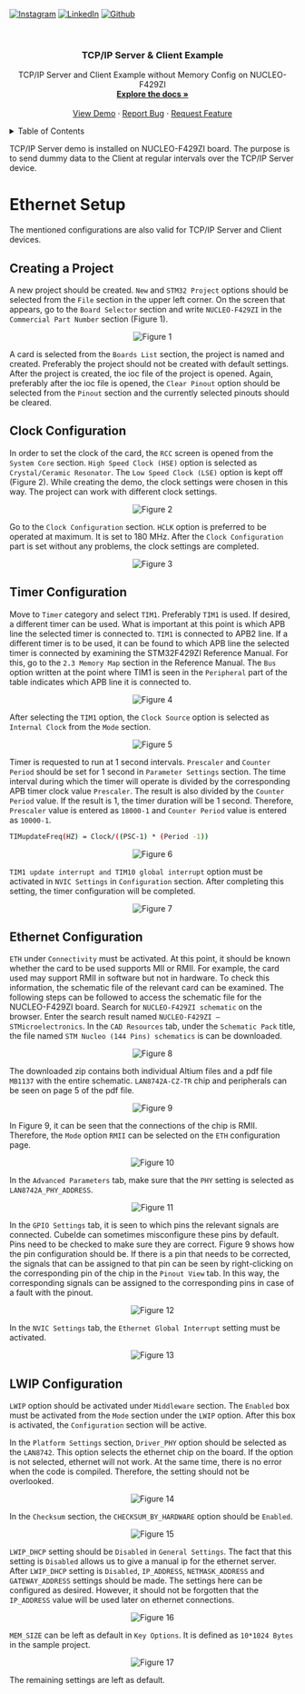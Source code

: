 <div id="top"></div>

<!-- PROJECT SHIELDS -->
<!--
*** I'm using markdown "reference style" links for readability.
*** Reference links are enclosed in brackets [ ] instead of parentheses ( ).
*** See the bottom of this document for the declaration of the reference variables
*** for contributors-url, forks-url, etc. This is an optional, concise syntax you may use.
*** https://www.markdownguide.org/basic-syntax/#reference-style-links
-->

[![Instagram][instagram-shield]][instagram-url]
[![LinkedIn][linkedin-shield]][linkedin-url]
[![Github][github-shield]][github-url]  

<!-- PROJECT LOGO -->
<br />
<div align="center">
  <h3 align="center">TCP/IP Server & Client Example</h3>

  <p align="center">
    TCP/IP Server and Client Example without Memory Config on NUCLEO-F429ZI 
    <br />
    <a href="https://github.com/arslanalperen/TCP-IP-Server-Client"><strong>Explore the docs »</strong></a>
    <br />
    <br />
    <a href="https://github.com/arslanalperen/TCP-IP-Server-Client">View Demo</a>
    ·
    <a href="https://github.com/arslanalperen/TCP-IP-Server-Client/issues">Report Bug</a>
    ·
    <a href="https://github.com/arslanalperen/TCP-IP-Server-Client/issues">Request Feature</a>
  </p>
</div>

<!-- TABLE OF CONTENTS -->
<details>
  <summary>Table of Contents</summary>
  <ol>
    <li>
      <a href="#ethernet-setup">Ethernet Setup</a>
       <ul>
        <li><a href="#creating-a-project">Creating a Project</a></li>
        <li><a href="#clock-configuration">Clock Configuration</a></li>
        <li><a href="#timer-configuration">Timer Configuration</a></li>
        <li><a href="#ethernet-configuration">Ethernet Configuration</a></li>
        <li><a href="#lwip-configuration">LWIP Configuration</a></li>
      </ul>
    </li>
    <li>
      <a href="#software-setup">Software Setup</a>
      <ul>
        <li><a href="#tcp-server">TCP Server</a></li>
        <li><a href="#tcp-client">TCP Client</a></li>
      </ul>
    </li>
    <li>
      <a href="#ethernet-connection">Ethernet Connection</a>
      <ul>
        <li><a href="#tcp-server-connection">TCP Server Connection</a></li>
        <li><a href="#tcp-client-connection">TCP Client Connection</a></li>
      </ul>
    </li>
    <li><a href="#review">Review</a></li>
  </ol>
</details>

TCP/IP Server demo is installed on NUCLEO-F429ZI board. The purpose is to send dummy data to the Client at regular intervals over the TCP/IP Server device.

# Ethernet Setup

The mentioned configurations are also valid for TCP/IP Server and Client devices.

## Creating a Project

A new project should be created. `New` and `STM32 Project` options should be selected from the `File` section in the upper left corner. On the screen that appears, go to the `Board Selector` section and write `NUCLEO-F429ZI` in the `Commercial Part Number` section (Figure 1).

<div align="center"> <img src="Images/project-setup.png" alt="Figure 1"> </div>

A card is selected from the `Boards List` section, the project is named and created. Preferably the project should not be created with default settings. After the project is created, the ioc file of the project is opened. Again, preferably after the ioc file is opened, the `Clear Pinout` option should be selected from the `Pinout` section and the currently selected pinouts should be cleared.

## Clock Configuration

In order to set the clock of the card, the `RCC` screen is opened from the `System Core` section. `High Speed Clock (HSE)` option is selected as `Crystal/Ceramic Resonator`. The `Low Speed Clock (LSE)` option is kept off (Figure 2). While creating the demo, the clock settings were chosen in this way. The project can work with different clock settings.

<div align="center"> <img src="Images/clock-choice.png" alt="Figure 2"> </div>

Go to the `Clock Configuration` section. `HCLK` option is preferred to be operated at maximum. It is set to 180 MHz. After the `Clock Configuration` part is set without any problems, the clock settings are completed.

<div align="center"> <img src="Images/clock-config.png" alt="Figure 3"> </div>

## Timer Configuration

Move to `Timer` category and select `TIM1`. Preferably `TIM1` is used. If desired, a different timer can be used. What is important at this point is which APB line the selected timer is connected to. `TIM1` is connected to APB2 line. If a different timer is to be used, it can be found to which APB line the selected timer is connected by examining the STM32F429ZI Reference Manual. For this, go to the `2.3 Memory Map` section in the Reference Manual. The `Bus` option written at the point where TIM1 is seen in the `Peripheral` part of the table indicates which APB line it is connected to.

<div align="center"> <img src="Images/tim1-bus.png" alt="Figure 4"> </div>

After selecting the `TIM1` option, the `Clock Source` option is selected as `Internal Clock` from the `Mode` section.

<div align="center"> <img src="Images/tim1-mode.png" alt="Figure 5"> </div>

Timer is requested to run at 1 second intervals. `Prescaler` and `Counter Period` should be set for 1 second in `Parameter Settings` section. The time interval during which the timer will operate is divided by the corresponding APB timer clock value `Prescaler`. The result is also divided by the `Counter Period` value. If the result is 1, the timer duration will be 1 second. Therefore, `Prescaler` value is entered as `18000-1` and `Counter Period` value is entered as `10000-1`.

```sh
TIMupdateFreq(HZ) = Clock/((PSC-1) * (Period -1))
```

<div align="center"> <img src="Images/timer-param-conf.png" alt="Figure 6"> </div>

`TIM1 update interrupt and TIM10 global interrupt` option must be activated in `NVIC Settings` in `Configuration` section. After completing this setting, the timer configuration will be completed.

<div align="center"> <img src="Images/timer-nvic.png" alt="Figure 7"> </div>

## Ethernet Configuration

`ETH` under `Connectivity` must be activated. At this point, it should be known whether the card to be used supports MII or RMII. For example, the card used may support RMII in software but not in hardware. To check this information, the schematic file of the relevant card can be examined. The following steps can be followed to access the schematic file for the NUCLEO-F429ZI board. Search for `NUCLEO-F429ZI schematic` on the browser. Enter the search result named `NUCLEO-F429ZI – STMicroelectronics`. In the `CAD Resources` tab, under the `Schematic Pack` title, the file named `STM Nucleo (144 Pins) schematics` is can be downloaded.

<div align="center"> <img src="Images/sch-access.png" alt="Figure 8"> </div>

The downloaded zip contains both individual Altium files and a pdf file `MB1137` with the entire schematic. `LAN8742A-CZ-TR` chip and peripherals can be seen on page 5 of the pdf file.

<div align="center"> <img src="Images/lan8742-sch.png" alt="Figure 9"> </div>

In Figure 9, it can be seen that the connections of the chip is RMII. Therefore, the `Mode` option `RMII` can be selected on the `ETH` configuration page.

<div align="center"> <img src="Images/eth-param-conf.png" alt="Figure 10"> </div>

In the `Advanced Parameters` tab, make sure that the `PHY` setting is selected as `LAN8742A_PHY_ADDRESS`.

<div align="center"> <img src="Images/eth-phy-conf.png" alt="Figure 11"> </div>

In the `GPIO Settings` tab, it is seen to which pins the relevant signals are connected. CubeIde can sometimes misconfigure these pins by default. Pins need to be checked to make sure they are correct. Figure 9 shows how the pin configuration should be. If there is a pin that needs to be corrected, the signals that can be assigned to that pin can be seen by right-clicking on the corresponding pin of the chip in the `Pinout View` tab. In this way, the corresponding signals can be assigned to the corresponding pins in case of a fault with the pinout.

<div align="center"> <img src="Images/eth-pin-conf.png" alt="Figure 12"> </div>

In the `NVIC Settings` tab, the `Ethernet Global Interrupt` setting must be activated.

<div align="center"> <img src="Images/eth-nvic-conf.png" alt="Figure 13"> </div>

## LWIP Configuration

`LWIP` option should be activated under `Middleware` section. The `Enabled` box must be activated from the `Mode` section under the `LWIP` option. After this box is activated, the `Configuration` section will be active.

In the `Platform Settings` section, `Driver_PHY` option should be selected as the `LAN8742`. This option selects the ethernet chip on the board. If the option is not selected, ethernet will not work. At the same time, there is no error when the code is compiled. Therefore, the setting should not be overlooked.

<div align="center"> <img src="Images/lwip-conf.png" alt="Figure 14"> </div>

In the `Checksum` section, the `CHECKSUM_BY_HARDWARE` option should be `Enabled`.

<div align="center"> <img src="Images/lwip-checksum.png" alt="Figure 15"> </div>

`LWIP_DHCP` setting should be `Disabled` in `General Settings`. The fact that this setting is `Disabled` allows us to give a manual ip for the ethernet server. After `LWIP_DHCP` setting is `Disabled`, `IP_ADDRESS`, `NETMASK_ADDRESS` and `GATEWAY_ADDRESS` settings should be made. The settings here can be configured as desired. However, it should not be forgotten that the `IP_ADDRESS` value will be used later on ethernet connections.

<div align="center"> <img src="Images/ip-conf.png" alt="Figure 16"> </div>

`MEM_SIZE` can be left as default in `Key Options`. It is defined as `10*1024 Bytes` in the sample project.

<div align="center"> <img src="Images/heap-mem-conf.png" alt="Figure 17"> </div>

The remaining settings are left as default.

<!-- MARKDOWN LINKS & IMAGES -->
<!-- https://www.markdownguide.org/basic-syntax/#reference-style-links -->

[instagram-shield]: https://img.shields.io/badge/Instagram-E4405F?style=for-the-badge&logo=instagram&logoColor=white
[github-shield]: https://img.shields.io/badge/GitHub-100000?style=for-the-badge&logo=github&logoColor=white
[linkedin-shield]: https://img.shields.io/badge/LinkedIn-0077B5?style=for-the-badge&logo=linkedin&logoColor=white

[instagram-url]: https://www.instagram.com/arslanalperen55/
[github-url]: https://github.com/arslanalperen
[linkedin-url]: https://www.linkedin.com/in/arslanalperen/

[fifo-diagram]: Images/fifo-diagram.png
